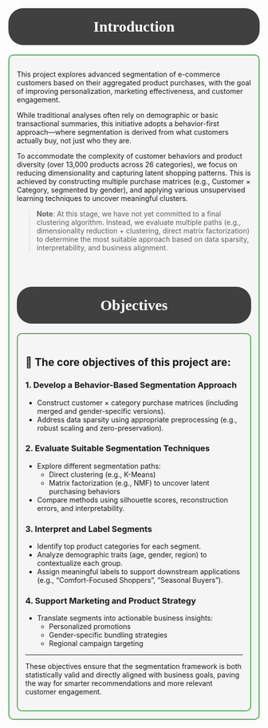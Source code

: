 <br>

<a id="intro"></a>
# <div style="padding:20px;color:white;margin:0;font-size:30px;font-family:Georgia;text-align:center;display:fill;border-radius:30px;background-color:#404040;overflow:hidden"><b>Introduction</b></div>


<div style="
    border: 2px solid #4CAF50; 
    padding: 15px; 
    background-color: #f5f5f5; 
    border-radius: 10px;
">
    
This project explores advanced segmentation of e-commerce customers based on their aggregated product purchases, with the goal of improving personalization, marketing effectiveness, and customer engagement.

While traditional analyses often rely on demographic or basic transactional summaries, this initiative adopts a behavior-first approach—where segmentation is derived from what customers actually buy, not just who they are.

To accommodate the complexity of customer behaviors and product diversity (over 13,000 products across 26 categories), we focus on reducing dimensionality and capturing latent shopping patterns. This is achieved by constructing multiple purchase matrices (e.g., Customer × Category, segmented by gender), and applying various unsupervised learning techniques to uncover meaningful clusters.

> **Note**: At this stage, we have not yet committed to a final clustering algorithm. Instead, we evaluate multiple paths (e.g., dimensionality reduction + clustering, direct matrix factorization) to determine the most suitable approach based on data sparsity, interpretability, and business alignment.

<br>

<a id="Objective"></a>
# <div style="padding:20px;color:white;margin:0;font-size:30px;font-family:Georgia;text-align:center;display:fill;border-radius:30px;background-color:#404040;overflow:hidden"><b>Objectives</b></div>


<div style="
    border: 2px solid #4CAF50; 
    padding: 15px; 
    background-color: #f5f5f5; 
    border-radius: 10px;
">
    
## 🎯 The core objectives of this project are:

### 1. Develop a Behavior-Based Segmentation Approach
- Construct customer × category purchase matrices (including merged and gender-specific versions).
- Address data sparsity using appropriate preprocessing (e.g., robust scaling and zero-preservation).

### 2. Evaluate Suitable Segmentation Techniques
- Explore different segmentation paths:
  - Direct clustering (e.g., K-Means)
  - Matrix factorization (e.g., NMF) to uncover latent purchasing behaviors
- Compare methods using silhouette scores, reconstruction errors, and interpretability.

### 3. Interpret and Label Segments
- Identify top product categories for each segment.
- Analyze demographic traits (age, gender, region) to contextualize each group.
- Assign meaningful labels to support downstream applications (e.g., “Comfort-Focused Shoppers”, “Seasonal Buyers”).

### 4. Support Marketing and Product Strategy
- Translate segments into actionable business insights:
  - Personalized promotions
  - Gender-specific bundling strategies
  - Regional campaign targeting

---

These objectives ensure that the segmentation framework is both statistically valid and directly aligned with business goals, paving the way for smarter recommendations and more relevant customer engagement.
